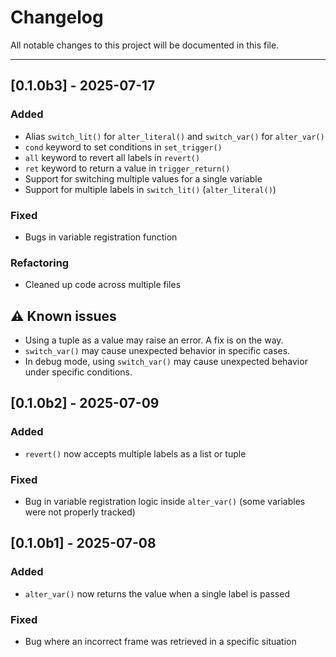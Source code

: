 # Changelog

All notable changes to this project will be documented in this file.

---

## [0.1.0b3] - 2025-07-17
### Added
- Alias `switch_lit()` for `alter_literal()` and `switch_var()` for `alter_var()`
- `cond` keyword to set conditions in `set_trigger()`
- `all` keyword to revert all labels in `revert()`
- `ret` keyword to return a value in `trigger_return()`
- Support for switching multiple values for a single variable
- Support for multiple labels in `switch_lit()` (`alter_literal()`)

### Fixed
- Bugs in variable registration function

### Refactoring
- Cleaned up code across multiple files

## ⚠️ Known issues
- Using a tuple as a value may raise an error. A fix is on the way.
- `switch_var()` may cause unexpected behavior in specific cases.
- In debug mode, using `switch_var()` may cause unexpected behavior under specific conditions.

## [0.1.0b2] - 2025-07-09
### Added
- `revert()` now accepts multiple labels as a list or tuple

### Fixed
- Bug in variable registration logic inside `alter_var()` (some variables were not properly tracked)

## [0.1.0b1] - 2025-07-08
### Added
- `alter_var()` now returns the value when a single label is passed

### Fixed
- Bug where an incorrect frame was retrieved in a specific situation